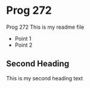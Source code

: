 # Prog 272

Prog 272
This is my readme file
- Point 1
- Point 2

## Second Heading

This is my second heading text

